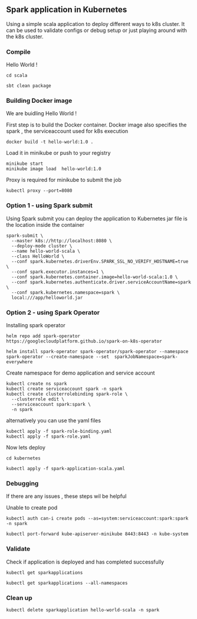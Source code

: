 ## Spark application in Kubernetes

Using a simple scala application to deploy different ways to k8s cluster. 
It can be used to validate configs or debug setup or just playing around
with the k8s cluster.

### Compile
Hello World ! 

```
cd scala

sbt clean package
```

### Building Docker image
We are buidling Hello World !

First step is to build the Docker container. 
Docker image also specifies the spark  , the serviceaccount used for k8s execution

```
docker build -t hello-world:1.0 .
```

Load it in minikube or push to your registry

```
minikube start 
minikube image load  hello-world:1.0
```

Proxy is required for minikube to submit the job 
```
kubectl proxy --port=8080
```

### Option 1 - using Spark submit 

Using Spark submit you can deploy the application to Kubernetes
jar file is the location inside the container

```
spark-submit \
  --master k8s://http://localhost:8080 \
  --deploy-mode cluster \
  --name hello-world-scala \
  --class HelloWorld \
  --conf spark.kubernetes.driverEnv.SPARK_SSL_NO_VERIFY_HOSTNAME=true \
  --conf spark.executor.instances=1 \
  --conf spark.kubernetes.container.image=hello-world-scala:1.0 \
  --conf spark.kubernetes.authenticate.driver.serviceAccountName=spark \
  --conf spark.kubernetes.namespace=spark \
  local:///app/helloworld.jar
  ```

### Option 2 - using Spark Operator
Installing spark operator

```
helm repo add spark-operator https://googlecloudplatform.github.io/spark-on-k8s-operator

helm install spark-operator spark-operator/spark-operator --namespace spark-operator --create-namespace --set  sparkJobNamespace=spark-everywhere

```

Create namespace for demo application and service account

```
kubectl create ns spark
kubectl create serviceaccount spark -n spark
kubectl create clusterrolebinding spark-role \
  --clusterrole edit \
  --serviceaccount spark:spark \
  -n spark
```
alternatively you can use the yaml files

```
kubectl apply -f spark-role-binding.yaml
kubectl apply -f spark-role.yaml
```

Now lets deploy
```
cd kubernetes

kubectl apply -f spark-application-scala.yaml
```

### Debugging

If there are any issues , these steps wil be helpful 


Unable to create pod  
```
kubectl auth can-i create pods --as=system:serviceaccount:spark:spark -n spark

kubectl port-forward kube-apiserver-minikube 8443:8443 -n kube-system

```

### Validate 

Check if application is deployed and has completed successfully 
```
kubectl get sparkapplications

kubectl get sparkapplications --all-namespaces 
```

### Clean up 
``` 
kubectl delete sparkapplication hello-world-scala -n spark
```
